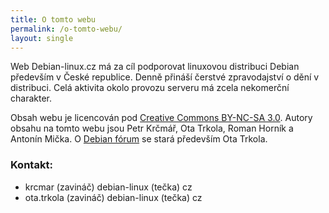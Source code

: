 ```yaml
---
title: O tomto webu
permalink: /o-tomto-webu/
layout: single
---
```

Web Debian-linux.cz má za cíl podporovat linuxovou distribuci Debian především v České republice. Denně přináší čerstvé zpravodajství o dění v distribuci. Celá aktivita okolo provozu serveru má zcela nekomerční charakter.

Obsah webu je licencován pod [Creative Commons BY-NC-SA 3.0](https://creativecommons.org/licenses/by-nc-sa/3.0/). Autory obsahu na tomto webu jsou Petr Krčmář, Ota Trkola, Roman Horník a Antonín Mička. O [Debian fórum](https://forum.debian-linux.cz/) se stará především Ota Trkola.

### Kontakt:

- krcmar (zavináč) debian-linux (tečka) cz
- ota.trkola (zavináč) debian-linux (tečka) cz
